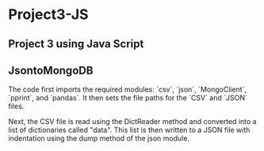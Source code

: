 # Project3-JS

## Project 3 using Java Script

## JsontoMongoDB

The code first imports the required modules: ´csv´, ´json´, ´MongoClient´, ´pprint´, and ´pandas´. It then sets the file paths for the ´CSV´ and ´JSON´ files.

Next, the CSV file is read using the DictReader method and converted into a list of dictionaries called "data". This list is then written to a JSON file with indentation using the dump method of the json module.
